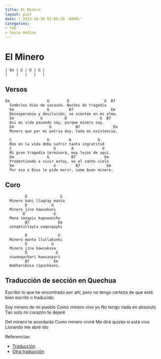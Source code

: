```yaml
---
title: El Minero
layout: post
date: \'2023-10-30 02:00:39 -0000\'
categories:
- tab
- Savia Andina
---
```


# El Minero

~~~
| Em | G | D | G |
|    |   |   |   |
~~~

## Versos

~~~
Em                 G        D                G  B7
  Sombríos días de socavón. Noches de tragedia
  Em               G         B7                 Em
  Desesperanza y desilución, se sienten en mi alma.
  Em            G          D               G  B7
  Asi mi vida pasando voy, porque minero soy.
  Em                G           B7               Em
  Minero que por mi patria doy, toda mi existencia.
~~~

~~~
  C                G         A            G
  Mas en la vida debo sufrir tanta ingratitud
  C                   G       A             G
  Mi gran tragedia terminará, muy lejos de aqui.
  Em               G          B7             Em
  Predestinado a vivir estoy, en el santo cielo
  Em                  G         B7            Em
  Por eso a Dios le pido morir, como buen minero.
~~~

## Coro

~~~
         D               G
  Minero kani llaqtay manta
         D           G
  Minero jina kawsakuni
        D             G
  Mana imaypis kapuwanchu
         B7             Em
  sonqetullayta saqesqayki
~~~

~~~
         D              G
  Minero manta llullakunki
         D           G
  Minero jina kawsakusa
         D             G
  niwanqachari kawsaspari
         B7           Em
  Wakharikusa ripushkani.
~~~

## Traducción de sección en Quechua

Escribo lo que he encontrado por ahí, pero no tengo certeza de que esté
bien escrito o traducido.

  Soy minero de mi pueblo
  Como minero vivo yo
  No tengo nada en absoluto
  Tan solo mi corazón te dejaré
  
  Del minero te acordarás
  Como minero viviré
  Me dirá quizas si está vivo
  Llorando me abré ido

Referencias:
- [Traducción](https://www.youtube.com/shorts/-AOtSYJBZsA)
- [Otra traducción](https://lyricstranslate.com/es/el-minero-el-minero.html)
